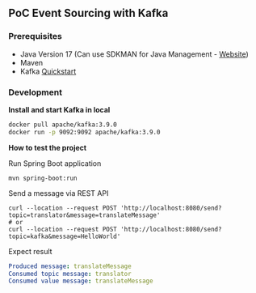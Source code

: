 ## PoC Event Sourcing with Kafka

### Prerequisites

- Java Version 17 (Can use SDKMAN for Java Management - [Website](https://sdkman.io/))
- Maven
- Kafka [Quickstart](https://kafka.apache.org/quickstart)


### Development

**Install and start Kafka in local**

```bash
docker pull apache/kafka:3.9.0
docker run -p 9092:9092 apache/kafka:3.9.0
```

**How to test the project**

Run Spring Boot application

```shell
mvn spring-boot:run
```

Send a message via REST API

```shell
curl --location --request POST 'http://localhost:8080/send?topic=translator&message=translateMessage'
# or
curl --location --request POST 'http://localhost:8080/send?topic=kafka&message=HelloWorld'
```

Expect result

```yaml
Produced message: translateMessage
Consumed topic message: translator
Consumed value message: translateMessage
```